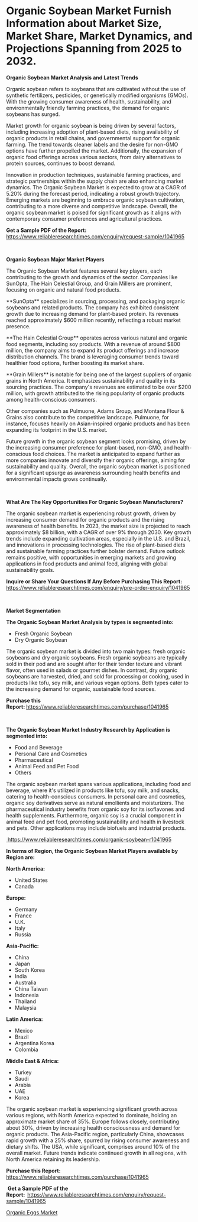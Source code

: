 <p><h1>Organic Soybean Market Furnish Information about Market Size, Market Share, Market Dynamics, and Projections Spanning from 2025 to 2032.</h1></p><p><strong>Organic Soybean Market Analysis and Latest Trends</strong></p>
<p><p>Organic soybean refers to soybeans that are cultivated without the use of synthetic fertilizers, pesticides, or genetically modified organisms (GMOs). With the growing consumer awareness of health, sustainability, and environmentally friendly farming practices, the demand for organic soybeans has surged. </p><p>Market growth for organic soybean is being driven by several factors, including increasing adoption of plant-based diets, rising availability of organic products in retail chains, and governmental support for organic farming. The trend towards cleaner labels and the desire for non-GMO options have further propelled the market. Additionally, the expansion of organic food offerings across various sectors, from dairy alternatives to protein sources, continues to boost demand.</p><p>Innovation in production techniques, sustainable farming practices, and strategic partnerships within the supply chain are also enhancing market dynamics. The Organic Soybean Market is expected to grow at a CAGR of 5.20% during the forecast period, indicating a robust growth trajectory. Emerging markets are beginning to embrace organic soybean cultivation, contributing to a more diverse and competitive landscape. Overall, the organic soybean market is poised for significant growth as it aligns with contemporary consumer preferences and agricultural practices.</p></p>
<p><strong>Get a Sample PDF of the Report:&nbsp;</strong> <a href="https://www.reliableresearchtimes.com/enquiry/request-sample/1041965?utm_campaign=2263&utm_medium=2&utm_source=Github&utm_content=ia&utm_term=07042025&utm_id=organic-soybean">https://www.reliableresearchtimes.com/enquiry/request-sample/1041965</a></p>
<p>&nbsp;</p>
<p><strong>Organic Soybean Major Market Players</strong></p>
<p><p>The Organic Soybean Market features several key players, each contributing to the growth and dynamics of the sector. Companies like SunOpta, The Hain Celestial Group, and Grain Millers are prominent, focusing on organic and natural food products. </p><p>**SunOpta** specializes in sourcing, processing, and packaging organic soybeans and related products. The company has exhibited consistent growth due to increasing demand for plant-based protein. Its revenues reached approximately $600 million recently, reflecting a robust market presence.</p><p>**The Hain Celestial Group** operates across various natural and organic food segments, including soy products. With a revenue of around $800 million, the company aims to expand its product offerings and increase distribution channels. The brand is leveraging consumer trends toward healthier food options, further boosting its market share.</p><p>**Grain Millers** is notable for being one of the largest suppliers of organic grains in North America. It emphasizes sustainability and quality in its sourcing practices. The company's revenues are estimated to be over $200 million, with growth attributed to the rising popularity of organic products among health-conscious consumers.</p><p>Other companies such as Pulmuone, Adams Group, and Montana Flour & Grains also contribute to the competitive landscape. Pulmuone, for instance, focuses heavily on Asian-inspired organic products and has been expanding its footprint in the U.S. market.</p><p>Future growth in the organic soybean segment looks promising, driven by the increasing consumer preference for plant-based, non-GMO, and health-conscious food choices. The market is anticipated to expand further as more companies innovate and diversify their organic offerings, aiming for sustainability and quality. Overall, the organic soybean market is positioned for a significant upsurge as awareness surrounding health benefits and environmental impacts grows continually.</p></p>
<p>&nbsp;</p>
<p><strong>What Are The Key Opportunities For Organic Soybean Manufacturers?</strong></p>
<p><p>The organic soybean market is experiencing robust growth, driven by increasing consumer demand for organic products and the rising awareness of health benefits. In 2023, the market size is projected to reach approximately $8 billion, with a CAGR of over 9% through 2030. Key growth trends include expanding cultivation areas, especially in the U.S. and Brazil, and innovations in processing technologies. The rise of plant-based diets and sustainable farming practices further bolster demand. Future outlook remains positive, with opportunities in emerging markets and growing applications in food products and animal feed, aligning with global sustainability goals.</p></p>
<p><strong>Inquire or Share Your Questions If Any Before Purchasing This Report:</strong> <a href="https://www.reliableresearchtimes.com/enquiry/pre-order-enquiry/1041965?utm_campaign=2263&utm_medium=2&utm_source=Github&utm_content=ia&utm_term=07042025&utm_id=organic-soybean">https://www.reliableresearchtimes.com/enquiry/pre-order-enquiry/1041965</a></p>
<p>&nbsp;</p>
<p><strong>Market Segmentation</strong></p>
<p><strong>The Organic Soybean Market Analysis by types is segmented into:</strong></p>
<p><ul><li>Fresh Organic Soybean</li><li>Dry Organic Soybean</li></ul></p>
<p><p>The organic soybean market is divided into two main types: fresh organic soybeans and dry organic soybeans. Fresh organic soybeans are typically sold in their pod and are sought after for their tender texture and vibrant flavor, often used in salads or gourmet dishes. In contrast, dry organic soybeans are harvested, dried, and sold for processing or cooking, used in products like tofu, soy milk, and various vegan options. Both types cater to the increasing demand for organic, sustainable food sources.</p></p>
<p><strong>Purchase this Report:&nbsp;</strong><a href="https://www.reliableresearchtimes.com/purchase/1041965?utm_campaign=2263&utm_medium=2&utm_source=Github&utm_content=ia&utm_term=07042025&utm_id=organic-soybean">https://www.reliableresearchtimes.com/purchase/1041965</a></p>
<p>&nbsp;</p>
<p><strong>The Organic Soybean Market Industry Research by Application is segmented into:</strong></p>
<p><ul><li>Food and Beverage</li><li>Personal Care and Cosmetics</li><li>Pharmaceutical</li><li>Animal Feed and Pet Food</li><li>Others</li></ul></p>
<p><p>The organic soybean market spans various applications, including food and beverage, where it's utilized in products like tofu, soy milk, and snacks, catering to health-conscious consumers. In personal care and cosmetics, organic soy derivatives serve as natural emollients and moisturizers. The pharmaceutical industry benefits from organic soy for its isoflavones and health supplements. Furthermore, organic soy is a crucial component in animal feed and pet food, promoting sustainability and health in livestock and pets. Other applications may include biofuels and industrial products.</p></p>
<p><a href="https://www.reliableresearchtimes.com/organic-soybean-r1041965?utm_campaign=2263&utm_medium=2&utm_source=Github&utm_content=ia&utm_term=07042025&utm_id=organic-soybean">&nbsp;https://www.reliableresearchtimes.com/organic-soybean-r1041965</a></p>
<p><strong>In terms of Region, the Organic Soybean Market Players available by Region are:</strong></p>
<p>
    <p> <strong> North America: </strong>
        <ul>
            <li>United States</li>
            <li>Canada</li>
        </ul>
        </p> 
    <p> <strong> Europe: </strong>
        <ul>
            <li>Germany</li>
            <li>France</li>
            <li>U.K.</li>
            <li>Italy</li>
            <li>Russia</li>
        </ul>
        </p> 
    <p> <strong> Asia-Pacific: </strong>
        <ul>
            <li>China</li>
            <li>Japan</li>
            <li>South Korea</li>
            <li>India</li>
            <li>Australia</li>
            <li>China Taiwan</li>
            <li>Indonesia</li>
            <li>Thailand</li>
            <li>Malaysia</li>
        </ul>
        </p> 
    <p> <strong> Latin America: </strong>
        <ul>
            <li>Mexico</li>
            <li>Brazil</li>
            <li>Argentina Korea</li>
            <li>Colombia</li>
        </ul>
        </p> 
    <p> <strong> Middle East & Africa: </strong>
        <ul>
            <li>Turkey</li>
            <li>Saudi</li>
            <li>Arabia</li>
            <li>UAE</li>
            <li>Korea</li>
        </ul>
    </p>
    </p>
<p><p>The organic soybean market is experiencing significant growth across various regions, with North America expected to dominate, holding an approximate market share of 35%. Europe follows closely, contributing about 30%, driven by increasing health consciousness and demand for organic products. The Asia-Pacific region, particularly China, showcases rapid growth with a 25% share, spurred by rising consumer awareness and dietary shifts. The USA, while significant, comprises around 10% of the overall market. Future trends indicate continued growth in all regions, with North America retaining its leadership.</p></p>
<p><strong>Purchase this Report: </strong><a href="https://www.reliableresearchtimes.com/purchase/1041965?utm_campaign=2263&utm_medium=2&utm_source=Github&utm_content=ia&utm_term=07042025&utm_id=organic-soybean">https://www.reliableresearchtimes.com/purchase/1041965</a></p>
<p>&nbsp;<strong>Get a Sample PDF of the Report:&nbsp;&nbsp;</strong><a href="https://www.reliableresearchtimes.com/enquiry/request-sample/1041965?utm_campaign=2263&utm_medium=2&utm_source=Github&utm_content=ia&utm_term=07042025&utm_id=organic-soybean">https://www.reliableresearchtimes.com/enquiry/request-sample/1041965</a></p>
<p><strong></strong></p>
<p><p><a href="https://github.com/stillsfloria19981/Market-Research-Report-List-1/blob/main/organic-eggs-market.md?utm_campaign=2263&utm_medium=2&utm_source=Github&utm_content=ia&utm_term=07042025&utm_id=organic-soybean">Organic Eggs Market</a></p></p>